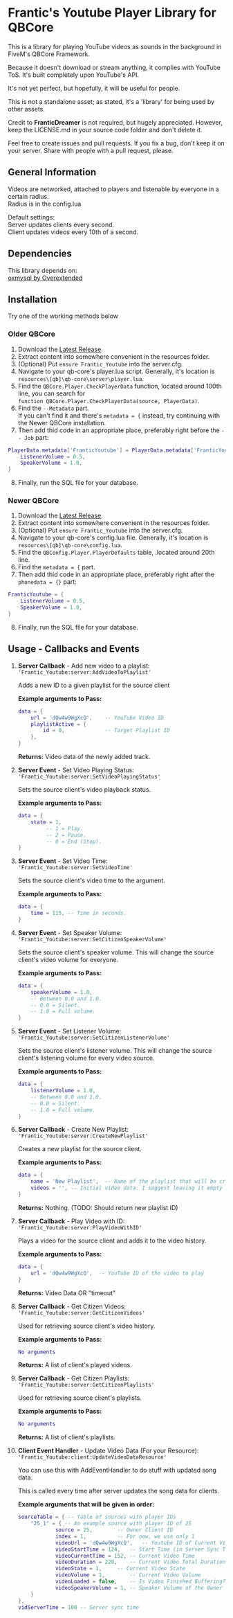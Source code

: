 # Frantic's Youtube Player Library for QBCore

This is a library for playing YouTube videos as sounds in the background in FiveM's QBCore Framework.  

Because it doesn't download or stream anything, it complies with YouTube ToS. It's built completely upon YouTube's API.

It's not yet perfect, but hopefully, it will be useful for people.

This is not a standalone asset; as stated, it's a 'library' for being used by other assets.

Credit to <b>FranticDreamer</b> is not required, but hugely appreciated. However, keep the LICENSE.md in your source code folder and don't delete it.

Feel free to create issues and pull requests. If you fix a bug, don't keep it on your server. Share with people with a pull request, please.

## General Information
Videos are networked, attached to players and listenable by everyone in a certain radius.  
Radius is in the config.lua  
  
Default settings:  
Server updates clients every second.  
Client updates videos every 10th of a second.  

## Dependencies
This library depends on:  
[oxmysql by Overextended](https://github.com/overextended/oxmysql)

## Installation
Try one of the working methods below
### Older QBCore
1. Download the [Latest Release](https://github.com/edgarbarney/Frantic_Youtube/releases).
2. Extract content into somewhere convenient in the resources folder.
3. (Optional) Put `ensure Frantic_Youtube` into the server.cfg.
4. Navigate to your qb-core's player.lua script. Generally, it's location is    
`resources\[qb]\qb-core\server\player.lua`.
5. Find the `QBCore.Player.CheckPlayerData` function, located around 100th line, you can search for   
`function QBCore.Player.CheckPlayerData(source, PlayerData)`.
6. Find the `--Metadata` part.  
If you can't find it and there's `metadata = {` instead, try continuing with the Newer QBCore installation.
7. Then add thid code in an appropriate place, preferably right before the `-- Job` part:
```lua
PlayerData.metadata['FranticYoutube'] = PlayerData.metadata['FranticYoutube'] or {
	ListenerVolume = 0.5,
	SpeakerVolume = 1.0,
}
```
8. Finally, run the SQL file for your database.

### Newer QBCore
1. Download the [Latest Release](https://github.com/edgarbarney/Frantic_Youtube/releases).
2. Extract content into somewhere convenient in the resources folder.
3. (Optional) Put `ensure Frantic_Youtube` into the server.cfg.
4. Navigate to your qb-core's config.lua file. Generally, it's location is   
`resources\[qb]\qb-core\config.lua`.
5. Find the `QBConfig.Player.PlayerDefaults` table, .located around 20th line.
6. Find the `metadata = {` part.
7. Then add thid code in an appropriate place, preferably right after the `phonedata = {}` part:
```lua
FranticYoutube = {
	ListenerVolume = 0.5,
	SpeakerVolume = 1.0,
}
```
8. Finally, run the SQL file for your database.

## Usage - Callbacks and Events
1. <b>Server Callback</b> - Add new video to a playlist:  
	`'Frantic_Youtube:server:AddVideoToPlaylist'`

	Adds a new ID to a given playlist for the source client

	<b>Example arguments to Pass:</b>
	```lua
	data = {
		url = 'dQw4w9WgXcQ', 	-- YouTube Video ID
		playlistActive = {
			id = 0, 			-- Target Playlist ID
		},		
	}
	```
	<b>Returns:</b> Video data of the newly added track.
2. <b>Server Event</b> - Set Video Playing Status:  
	`'Frantic_Youtube:server:SetVideoPlayingStatus'` 

	Sets the source client's video playback status.

	<b>Example arguments to Pass:</b>
	```lua
	data = {
		state = 1,
			 -- 1 = Play.
			 -- 2 = Pause.
			 -- 0 = End (Stop).
	}
	```

3. <b>Server Event</b> - Set Video Time:  
	`'Frantic_Youtube:server:SetVideoTime'` 

	Sets the source client's video time to the argument.

	<b>Example arguments to Pass:</b>
	```lua
	data = {
		time = 115, -- Time in seconds.
	}
	```

4. <b>Server Event</b> - Set Speaker Volume:  
	`'Frantic_Youtube:server:SetCitizenSpeakerVolume'` 

	Sets the source client's speaker volume. This will change the source client's video volume for everyone.

	<b>Example arguments to Pass:</b>
	```lua
	data = {
		speakerVolume = 1.0,
		-- Between 0.0 and 1.0.
		-- 0.0 = Silent.
		-- 1.0 = Full volume.
	}
	```

5. <b>Server Event</b> - Set Listener Volume:  
	`'Frantic_Youtube:server:SetCitizenListenerVolume'` 

	Sets the source client's listener volume. This will change the source client's listening volume for every video source.

	<b>Example arguments to Pass:</b>
	```lua
	data = {
		listenerVolume = 1.0,
		-- Between 0.0 and 1.0.
		-- 0.0 = Silent.
		-- 1.0 = Full volume.
	}
	```

6. <b>Server Callback</b> - Create New Playlist:  
	`'Frantic_Youtube:server:CreateNewPlaylist'` 

	Creates a new playlist for the source client.

	<b>Example arguments to Pass:</b>
	```lua
	data = {
		name = 'New Playlist',  -- Name of the playlist that will be created.
		videos = '', -- Initial video data. I suggest leaving it empty and using AddVideoToPlaylist afterwards.
	}
	```
	<b>Returns:</b> Nothing. (TODO: Should return new playlist ID)

7. <b>Server Callback</b> - Play Video with ID:  
	`'Frantic_Youtube:server:PlayVideoWithID'` 

	Plays a video for the source client and adds it to the video history.

	<b>Example arguments to Pass:</b>
	```lua
	data = {
		url = 'dQw4w9WgXcQ',  -- YouTube ID of the video to play
	}
	```
	<b>Returns:</b> Video Data OR "timeout"

8. <b>Server Callback</b> - Get Citizen Videos:  
	`'Frantic_Youtube:server:GetCitizenVideos'` 

	Used for retrieving source client's video history. 

	<b>Example arguments to Pass:</b>
	```lua
	No arguments
	```
	<b>Returns:</b> A list of client's played videos.

9. <b>Server Callback</b> - Get Citizen Playlists:  
	`'Frantic_Youtube:server:GetCitizenPlaylists'` 

	Used for retrieving source client's playlists. 

	<b>Example arguments to Pass:</b>
	```lua
	No arguments
	```
	<b>Returns:</b> A list of client's playlists.

9. <b>Client Event Handler</b> - Update Video Data (For your Resource):  
	`'Frantic_Youtube:client:UpdateVideoDataResource'` 

	You can use this with AddEventHandler to do stuff with updated song data.

	This is called every time after server updates the song data for clients.

	<b>Example arguments that will be given in order:</b>
	```lua
	sourceTable = { -- Table of sources with player IDs
		"25_1" = { -- An example source with player ID of 25
	            source = 25,		-- Owner Client ID
	            index = 1,			-- For now, we use only 1
	            videoUrl = 'dQw4w9WgXcQ',	-- Youtube ID of Current Video
	            videoStartTime = 124,	-- Start Time (in Server Sync Time) 
	            videoCurrentTime = 152,	-- Current Video Time
	            videoDuration = 220,	-- Current Video Total Duration
	            videoState = 1,		-- Current Video State
	            videoVolume = 1,		-- Current Video Volume
	            videoLoaded = false,	-- Is Video Finished Buffering?
	            videoSpeakerVolume = 1,	-- Speaker Volume of the Owner Client
		}
	}, 
	vidServerTime = 100 -- Server sync time
	```

